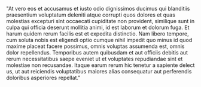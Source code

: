 "At vero eos et accusamus et iusto odio dignissimos ducimus qui blanditiis praesentium voluptatum deleniti
 atque corrupti quos dolores et quas molestias excepturi sint occaecati cupiditate non provident, similique
  sunt in culpa qui officia deserunt mollitia animi, id est laborum et dolorum fuga. Et harum quidem rerum 
  facilis est et expedita distinctio. Nam libero tempore, cum soluta nobis est eligendi optio cumque nihil 
  impedit quo minus id quod maxime placeat facere possimus, omnis voluptas assumenda est, omnis dolor 
  repellendus. Temporibus autem quibusdam et aut officiis debitis aut rerum necessitatibus saepe eveniet ut
   et voluptates repudiandae sint et molestiae non recusandae. Itaque earum rerum hic tenetur a sapiente delect
  us, ut aut reiciendis voluptatibus maiores alias consequatur aut perferendis doloribus asperiores repellat."
 